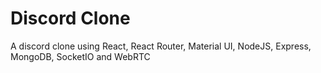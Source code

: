 # Discord Clone

A discord clone using React, React Router, Material UI, NodeJS, Express, MongoDB, SocketIO and WebRTC
